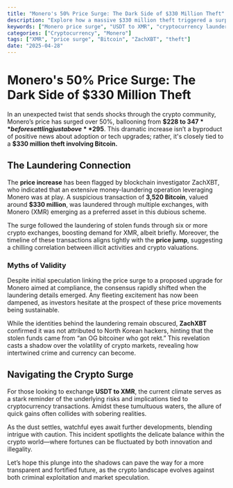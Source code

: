 ```yaml
---
title: "Monero's 50% Price Surge: The Dark Side of $330 Million Theft"
description: "Explore how a massive $330 million theft triggered a surprising 50% surge in Monero's price, unraveling the clandestine world of cryptocurrency laundering."
keywords: ["Monero price surge", "USDT to XMR", "cryptocurrency laundering", "Bitcoin theft", "XMR market analysis"]
categories: ["Cryptocurrency", "Monero"]
tags: ["XMR", "price surge", "Bitcoin", "ZachXBT", "theft"]
date: "2025-04-28"
---
```


# Monero's 50% Price Surge: The Dark Side of $330 Million Theft

In an unexpected twist that sends shocks through the crypto community, Monero’s price has surged over 50%, ballooning from **$228 to $347** before settling just above **$295**. This dramatic increase isn’t a byproduct of positive news about adoption or tech upgrades; rather, it's closely tied to a **$330 million theft involving Bitcoin.**

## The Laundering Connection

The **price increase** has been flagged by blockchain investigator ZachXBT, who indicated that an extensive money-laundering operation leveraging Monero was at play. A suspicious transaction of **3,520 Bitcoin**, valued around **$330 million**, was laundered through multiple exchanges, with Monero (XMR) emerging as a preferred asset in this dubious scheme.

The surge followed the laundering of stolen funds through six or more crypto exchanges, boosting demand for XMR, albeit briefly. Moreover, the timeline of these transactions aligns tightly with the **price jump**, suggesting a chilling correlation between illicit activities and crypto valuations.

### Myths of Validity

Despite initial speculation linking the price surge to a proposed upgrade for Monero aimed at compliance, the consensus rapidly shifted when the laundering details emerged. Any fleeting excitement has now been dampened, as investors hesitate at the prospect of these price movements being sustainable.

While the identities behind the laundering remain obscured, **ZachXBT** confirmed it was not attributed to North Korean hackers, hinting that the stolen funds came from “an OG bitcoiner who got rekt.” This revelation casts a shadow over the volatility of crypto markets, revealing how intertwined crime and currency can become.

## Navigating the Crypto Surge

For those looking to exchange **USDT to XMR**, the current climate serves as a stark reminder of the underlying risks and implications tied to cryptocurrency transactions. Amidst these tumultuous waters, the allure of quick gains often collides with sobering realities.

As the dust settles, watchful eyes await further developments, blending intrigue with caution. This incident spotlights the delicate balance within the crypto world—where fortunes can be fluctuated by both innovation and illegality.

Let’s hope this plunge into the shadows can pave the way for a more transparent and fortified future, as the crypto landscape evolves against both criminal exploitation and market speculation.